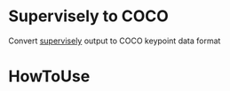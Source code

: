 Supervisely to COCO
=========================

Convert [supervisely](https://supervise.ly/) output to COCO keypoint data format

# HowToUse
